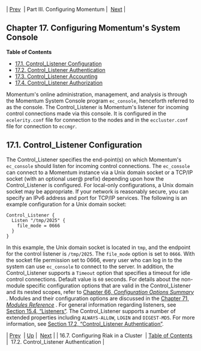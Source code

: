| [Prev](cluster.riak.configuration)  | Part III. Configuring Momentum |  [Next](control_auth) |
## Chapter 17. Configuring Momentum's System Console
**Table of Contents**

* [17.1\. Control_Listener Configuration](control_listener#control_listener.config)
* [17.2\. Control_Listener Authentication](control_auth)
* [17.3\. Control_Listener Accounting](control_acct)
* [17.4\. Control_Listener Authorization](control_authz)

Momentum's online administration, management, and analysis is through the Momentum System Console program `ec_console`, henceforth referred to as the console. The Control_Listener is Momentum's listener for incoming control connections made via this console. It is configured in the `ecelerity.conf` file for connection to the nodes and in the `eccluster.conf` file for connection to `eccmgr`.
## 17.1. Control_Listener Configuration
The Control_Listener specifies the end-point(s) on which Momentum's `ec_console` should listen for incoming control connections. The `ec_console` can connect to a Momentum instance via a Unix domain socket or a TCP/IP socket (with an optional user@ prefix) depending upon how the Control_Listener is configured. For local-only configurations, a Unix domain socket may be appropriate. If your network is reasonably secure, you can specify an IPv6 address and port for TCP/IP services.
The following is an example configuration for a Unix domain socket:
```
Control_Listener {
  Listen "/tmp/2025" {
    file_mode = 0666
  }
}
```
In this example, the Unix domain socket is located in `tmp`, and the endpoint for the control listener is `/tmp/2025`. The `file_mode` option is set to `0666`. With the socket file permission set to 0666, every user who can log in to the system can use `ec_console` to connect to the server.
In addition, the Control_Listener supports a `Timeout` option that specifies a timeout for idle control connections. Default value is `60` seconds.
For details about the non-module specific configuration options that are valid in the Control_Listener and its nested scopes, refer to [Chapter 66, *Configuration Options Summary*](config.options.summary "Chapter 66. Configuration Options Summary") .
Modules and their configuration options are discussed in the [Chapter 71, *Modules Reference*](modules "Chapter 71. Modules Reference") .
For general information regarding listeners, see [Section 15.4, “Listeners”](listeners "15.4. Listeners").
The Control_Listener supports a number of extended properties including `ALWAYS-ALLOW`, `LOGIN` and `DIGEST-MD5`. For more information, see [Section 17.2, “Control_Listener Authentication”](control_auth "17.2. Control_Listener Authentication").

| [Prev](cluster.riak.configuration)  | [Up](p.configuration) |  [Next](control_auth) |
| 16.7. Configuring Riak in a Cluster  | [Table of Contents](index) |  17.2. Control_Listener Authentication |
